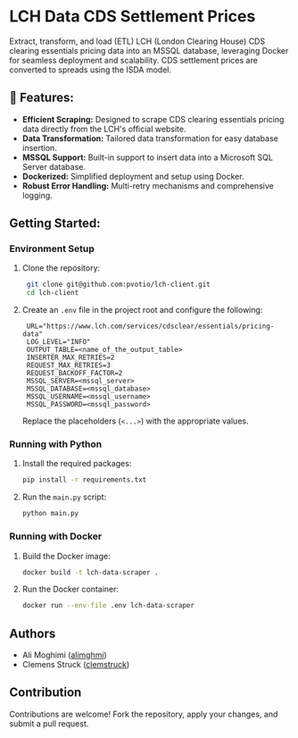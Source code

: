 # LCH Data CDS Settlement Prices

Extract, transform, and load (ETL) LCH (London Clearing House) CDS clearing essentials pricing data into an MSSQL database, leveraging Docker for seamless deployment and scalability. CDS settlement prices are converted to spreads using the ISDA model.


## 📌 Features:

- **Efficient Scraping:** Designed to scrape CDS clearing essentials pricing data directly from the LCH's official website.
- **Data Transformation:** Tailored data transformation for easy database insertion.
- **MSSQL Support:** Built-in support to insert data into a Microsoft SQL Server database.
- **Dockerized:** Simplified deployment and setup using Docker.
- **Robust Error Handling:** Multi-retry mechanisms and comprehensive logging.


## Getting Started:  

### Environment Setup

1. Clone the repository:
   ``` bash 
    git clone git@github.com:pvotio/lch-client.git
    cd lch-client
   ```
2. Create an `.env` file in the project root and configure the following:
   ```
    URL="https://www.lch.com/services/cdsclear/essentials/pricing-data"
    LOG_LEVEL="INFO"
    OUTPUT_TABLE=<name_of_the_output_table>
    INSERTER_MAX_RETRIES=2
    REQUEST_MAX_RETRIES=3
    REQUEST_BACKOFF_FACTOR=2
    MSSQL_SERVER=<mssql_server>
    MSSQL_DATABASE=<mssql_database>
    MSSQL_USERNAME=<mssql_username>
    MSSQL_PASSWORD=<mssql_password>
   ```
    Replace the placeholders (`<...>`) with the appropriate values.

### Running with Python

1. Install the required packages:
   ```bash
   pip install -r requirements.txt
   ```
2. Run the `main.py` script:
   ```bash
   python main.py
   ```

### Running with Docker

1. Build the Docker image:
   ```bash
   docker build -t lch-data-scraper .
   ```
2. Run the Docker container:
   ```bash
   docker run --env-file .env lch-data-scraper
   ```

## Authors

- Ali Moghimi ([alimghmi](https://github.com/alimghmi))
- Clemens Struck ([clemstruck](https://github.com/clemstruck))


## Contribution

Contributions are welcome! Fork the repository, apply your changes, and submit a pull request.
